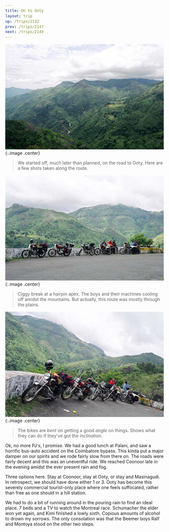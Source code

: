 ```yaml
---
title: On to Ooty
layout: trip
up: /trips/2132
prev: /trips/2147
next: /trips/2149
---
```


![Kodai-Ooty](/images/trips/munnar/27050015.jpg 'Kodai-Ooty'){:.image .center}

> We started off, much later than planned, on the road to Ooty. Here are a few shots taken along the route.

  ![Kodai-Ooty](/images/trips/munnar/27050018.jpg 'Kodai-Ooty'){:.image .center}

> Ciggy break at a hairpin apex. The boys and their machines cooling off amidst the mountains. But actually, this route was mostly through the plains.

  ![Kodai-Ooty](/images/trips/munnar/27050019.jpg 'Kodai-Ooty'){:.image .center}

> The bikes are _bent_ on getting a good _angle_ on things. Shows what they can do if they've got the _inclination_.

Ok, no more PJ's, I promise. We had a good lunch at Palani, and saw a horrific bus-auto accident on the Coimbatore bypass. This kinda put a major damper on our spirits and we rode fairly slow from there on.  The roads were fairly decent and this was an uneventful ride. We reached Coonoor late in the evening amidst the ever present rain and fog.

Three options here. Stay at Coonoor, stay at Ooty, or stay and Masinagudi.  In retrospect, we should have done either 1 or 3. Ooty has become this severely commercial tourist-only place where one feels suffocated, rather than free as one should in a hill station.  

We had to do a bit of running around in the pouring rain to find an ideal place. 7 beds and a TV to watch the Montreal race. Schumacher the elder won yet again, and Kimi finished a lowly sixth. Copious amounts of alcohol to drown my sorrows. The only consolation was that the Beemer boys Ralf and Montoya stood on the other two steps.


